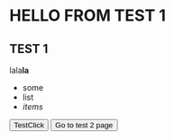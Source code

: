 # HELLO FROM TEST 1

## TEST 1

lala**la**

-   some
-   list
-   _items_

<Button id="testbutton">TestClick</Button>
<Button id="testbutton2">Go to test 2 page</Button>
